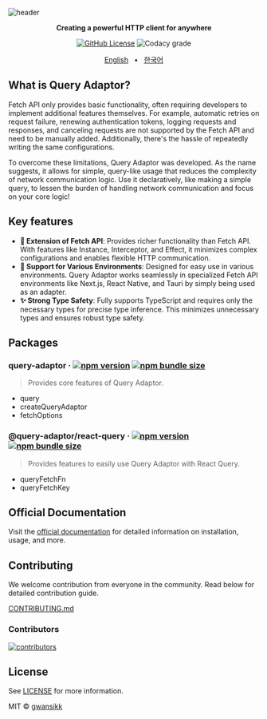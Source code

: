 ![header](https://github.com/user-attachments/assets/197bbe65-1799-49c0-84f4-aba32ba17509)

<div align="center">

<p><b>Creating a powerful HTTP client for anywhere</b></p>

[![GitHub License](https://img.shields.io/github/license/gwansikk/query-adaptor?labelColor=black&color=black)](https://github.com/gwansikk/query-adaptor?tab=MIT-1-ov-file)
![Codacy grade](https://img.shields.io/codacy/grade/bf89208f2e9f4590832d09131dd207c2?logo=codacy&labelColor=black&color=black)

[English](https://github.com/gwansikk/query-adaptor/blob/main/README.md)
&nbsp;&nbsp;•&nbsp;&nbsp;
[한국어](https://github.com/gwansikk/query-adaptor/blob/main/README-ko_kr.md)

</div>

## What is Query Adaptor?

Fetch API only provides basic functionality, often requiring developers to implement additional features themselves. For example, automatic retries on request failure, renewing authentication tokens, logging requests and responses, and canceling requests are not supported by the Fetch API and need to be manually added. Additionally, there's the hassle of repeatedly writing the same configurations.

To overcome these limitations, Query Adaptor was developed. As the name suggests, it allows for simple, query-like usage that reduces the complexity of network communication logic. Use it declaratively, like making a simple query, to lessen the burden of handling network communication and focus on your core logic!

## Key features

- **🧰 Extension of Fetch API**: Provides richer functionality than Fetch API. With features like Instance, Interceptor, and Effect, it minimizes complex configurations and enables flexible HTTP communication.
- **🧩 Support for Various Environments**: Designed for easy use in various environments. Query Adaptor works seamlessly in specialized Fetch API environments like Next.js, React Native, and Tauri by simply being used as an adapter.
- **✨ Strong Type Safety**: Fully supports TypeScript and requires only the necessary types for precise type inference. This minimizes unnecessary types and ensures robust type safety.

## Packages

### query-adaptor &middot; [![npm version](https://img.shields.io/npm/v/query-adaptor?color=000&labelColor=000&logo=npm)](https://www.npmjs.com/package/query-adaptor) [![npm bundle size](https://img.shields.io/bundlephobia/min/query-adaptor?color=000&labelColor=000)](https://www.npmjs.com/package/query-adaptor)

> Provides core features of Query Adaptor.

- query
- createQueryAdaptor
- fetchOptions

<!-- ### @query-adaptor/react &middot; [![npm version](https://img.shields.io/npm/v/@query-adaptor/react?color=000&labelColor=000&logo=npm)](https://www.npmjs.com/package/@query-adaptor/react) [![npm bundle size](https://img.shields.io/bundlephobia/min/@query-adaptor/react?color=000&labelColor=000)](https://www.npmjs.com/package/@query-adaptor/react)

> Provides features to easily use Query Adaptor with React environment.

- QueryAdaptorProvider
- Query
- Suspense Options -->

### @query-adaptor/react-query &middot; [![npm version](https://img.shields.io/npm/v/@query-adaptor/react-query?color=000&labelColor=000&logo=npm)](https://www.npmjs.com/package/@query-adaptor/react-query) [![npm bundle size](https://img.shields.io/bundlephobia/min/@query-adaptor/react-query?color=000&labelColor=000)](https://www.npmjs.com/package/@query-adaptor/react-query)

> Provides features to easily use Query Adaptor with React Query.

- queryFetchFn
- queryFetchKey

## Official Documentation

Visit the [official documentation](https://query-adaptor.gwansik.dev) for detailed information on installation, usage, and more.

## Contributing

We welcome contribution from everyone in the community. Read below for detailed contribution guide.

[CONTRIBUTING.md](https://github.com/gwansikk/query-adaptor/blob/main/CONTRIBUTING.md)

### Contributors

[![contributors](https://contrib.rocks/image?repo=gwansikk/query-adaptor)](https://github.com/gwansikk/query-adaptor/contributors)

## License

See [LICENSE](https://github.com/gwansikk/query-adaptor/blob/main/LICENSE) for more information.

MIT © [gwansikk](https://github.com/gwansikk)
